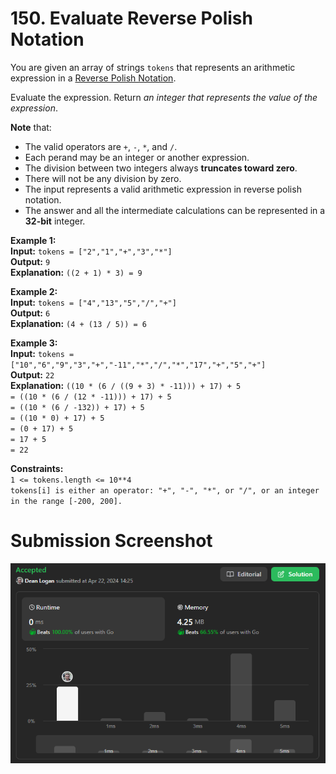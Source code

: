 # 150. Evaluate Reverse Polish Notation

You are given an array of strings `tokens` that represents an arithmetic expression in a [Reverse Polish Notation](http://en.wikipedia.org/wiki/Reverse_Polish_notation). 

Evaluate the expression. Return *an integer that represents the value of the expression*.

**Note** that: 
* The valid operators are `+`, `-`, `*`, and `/`.
* Each perand may be an integer or another expression.
* The division between two integers always **truncates toward zero**.
* There will not be any division by zero.
* The input represents a valid arithmetic expression in reverse polish notation.
* The answer and all the intermediate calculations can be represented in a **32-bit** integer.
 
**Example 1:**  
    **Input:** `tokens = ["2","1","+","3","*"]`   
    **Output:** `9`  
    **Explanation:** `((2 + 1) * 3) = 9`  

**Example 2:**  
    **Input:** `tokens = ["4","13","5","/","+"]`  
    **Output:** `6`  
    **Explanation:** `(4 + (13 / 5)) = 6`  

**Example 3:**  
    **Input:** `tokens = ["10","6","9","3","+","-11","*","/","*","17","+","5","+"]`  
    **Output:** `22`  
    **Explanation:** `((10 * (6 / ((9 + 3) * -11))) + 17) + 5`  
    `= ((10 * (6 / (12 * -11))) + 17) + 5`  
    `= ((10 * (6 / -132)) + 17) + 5`  
    `= ((10 * 0) + 17) + 5`  
    `= (0 + 17) + 5`  
    `= 17 + 5`  
    `= 22`  
 

**Constraints:**  
    `1 <= tokens.length <= 10**4`  
    `tokens[i] is either an operator: "+", "-", "*", or "/", or an integer in the range [-200, 200].`  

# Submission Screenshot

![Image](./evaluate-reverse-polish-notation.png)